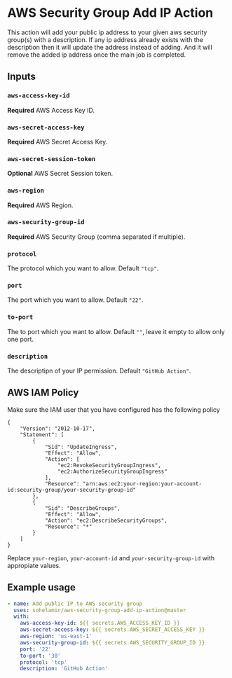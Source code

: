 # AWS Security Group Add IP Action

This action will add your public ip address to your given aws security group(s) with a description.
If any ip address already exists with the description then it will update the address instead of adding.
And it will remove the added ip address once the main job is completed.

## Inputs

### `aws-access-key-id`

**Required** AWS Access Key ID.

### `aws-secret-access-key`

**Required** AWS Secret Access Key.

### `aws-secret-session-token`

**Optional** AWS Secret Session token.

### `aws-region`

**Required** AWS Region.

### `aws-security-group-id`

**Required** AWS Security Group (comma separated if multiple).

### `protocol`

The protocol which you want to allow. Default `"tcp"`.

### `port`

The port which you want to allow. Default `"22"`.

### `to-port`

The to port which you want to allow. Default `""`, leave it empty to allow only one port.

### `description`

The descriptipn of your IP permission. Default `"GitHub Action"`.

## AWS IAM Policy

Make sure the IAM user that you have configured has the following policy
```
{
    "Version": "2012-10-17",
    "Statement": [
        {
            "Sid": "UpdateIngress",
            "Effect": "Allow",
            "Action": [
                "ec2:RevokeSecurityGroupIngress",
                "ec2:AuthorizeSecurityGroupIngress"
            ],
            "Resource": "arn:aws:ec2:your-region:your-account-id:security-group/your-security-group-id"
        },
        {
            "Sid": "DescribeGroups",
            "Effect": "Allow",
            "Action": "ec2:DescribeSecurityGroups",
            "Resource": "*"
        }
    ]
}
```
Replace `your-region`, `your-account-id` and `your-security-group-id` with appropiate values.

## Example usage
```yaml
- name: Add public IP to AWS security group
  uses: sohelamin/aws-security-group-add-ip-action@master
  with:
    aws-access-key-id: ${{ secrets.AWS_ACCESS_KEY_ID }}
    aws-secret-access-key: ${{ secrets.AWS_SECRET_ACCESS_KEY }}
    aws-region: 'us-east-1'
    aws-security-group-id: ${{ secrets.AWS_SECURITY_GROUP_ID }}
    port: '22'
    to-port: '30'
    protocol: 'tcp'
    description: 'GitHub Action'
```
